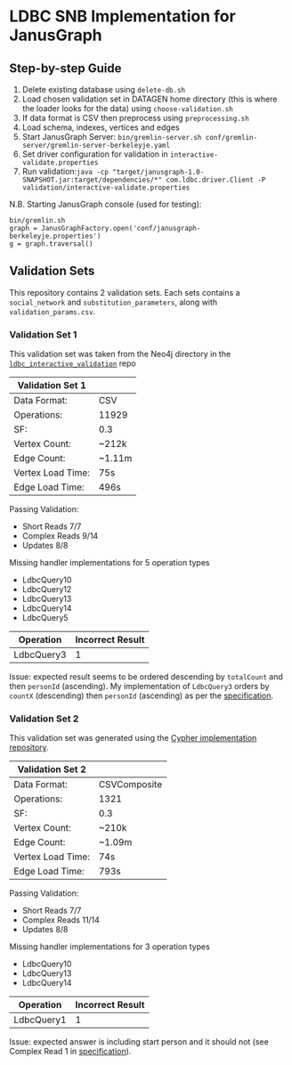 # LDBC SNB Implementation for JanusGraph

## Step-by-step Guide ##

1. Delete existing database using `delete-db.sh`
2. Load chosen validation set in DATAGEN home directory (this is where the loader looks for the data) using `choose-validation.sh`
3. If data format is CSV then preprocess using `preprocessing.sh`
3. Load schema, indexes, vertices and edges 
5. Start JanusGraph Server: `bin/gremlin-server.sh conf/gremlin-server/gremlin-server-berkeleyje.yaml`
6. Set driver configuration for validation in `interactive-validate.properties`
7. Run validation:`java -cp "target/janusgraph-1.0-SNAPSHOT.jar:target/dependencies/*" com.ldbc.driver.Client -P validation/interactive-validate.properties`


N.B. Starting JanusGraph console (used for testing): 
```
bin/gremlin.sh
graph = JanusGraphFactory.open('conf/janusgraph-berkeleyje.properties')
g = graph.traversal()
```

## Validation Sets ##

This repository contains 2 validation sets. Each sets contains a `social_network` and `substitution_parameters`, along with `validation_params.csv`. 

### Validation Set 1 ###

This validation set was taken from the Neo4j directory in the [`ldbc_interactive_validation`](https://github.com/ldbc/ldbc_snb_interactive_validation) repo

|   Validation Set 1 |        |
|--------------------|--------|
| Data Format:       | CSV    |
| Operations:        | 11929  |
| SF:                | 0.3    |
| Vertex Count:      | ~212k  |
| Edge Count:        | ~1.11m |
| Vertex Load Time:  | 75s    |
| Edge Load Time:    | 496s   |

Passing Validation:
+ Short Reads 7/7
+ Complex Reads 9/14
+ Updates 8/8

Missing handler implementations for 5 operation types
+ LdbcQuery10
+ LdbcQuery12
+ LdbcQuery13
+ LdbcQuery14
+ LdbcQuery5

| Operation  | Incorrect Result |
|------------|------------------|
| LdbcQuery3 | 1                |

Issue: expected result seems to be ordered descending by `totalCount` and then `personId` (ascending). My implementation of `LdbcQuery3` orders by `countX` (descending) then `personId` (ascending) as per the [specification](https://ldbc.github.io/ldbc_snb_docs/ldbc-snb-specification.pdf).

### Validation Set 2 ###

This validation set was generated using the [Cypher implementation repository](https://github.com/ldbc/ldbc_snb_implementations). 

|  Validation Set 2 |              |
|-------------------|--------------|
| Data Format:      | CSVComposite |
| Operations:       | 1321         |
| SF:               | 0.3          |
| Vertex Count:     | ~210k        |
| Edge Count:       | ~1.09m       |
| Vertex Load Time: | 74s          |
| Edge Load Time:   | 793s         |


Passing Validation:
+ Short Reads 7/7
+ Complex Reads 11/14
+ Updates 8/8

Missing handler implementations for 3 operation types
+ LdbcQuery10
+ LdbcQuery13
+ LdbcQuery14

| Operation  | Incorrect Result |
|------------|------------------|
| LdbcQuery1 | 1                |


Issue: expected answer is including start person and it should not (see Complex Read 1 in  [specification](https://ldbc.github.io/ldbc_snb_docs/ldbc-snb-specification.pdf)). 










